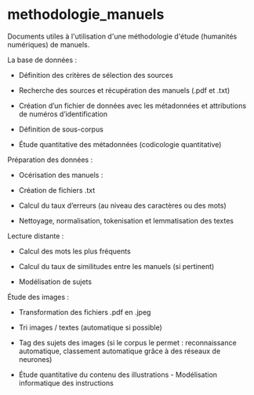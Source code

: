 # methodologie_manuels

Documents utiles à l'utilisation d'une méthodologie d'étude (humanités numériques) de manuels.



La base de données :

- Définition des critères de sélection des sources

- Recherche des sources et récupération des manuels (.pdf et .txt)

- Création d’un fichier de données avec les métadonnées et attributions de numéros
d’identification

- Définition de sous-corpus

- Étude quantitative des métadonnées (codicologie quantitative)


Préparation des données :
- Océrisation des manuels :

- Création de fichiers .txt

- Calcul du taux d’erreurs (au niveau des caractères ou des mots)

- Nettoyage, normalisation, tokenisation et lemmatisation des textes


Lecture distante :

- Calcul des mots les plus fréquents

- Calcul du taux de similitudes entre les manuels (si pertinent) 

- Modélisation de sujets


Étude des images :
- Transformation des fichiers .pdf en .jpeg

- Tri images / textes (automatique si possible)

- Tag des sujets des images (si le corpus le permet : reconnaissance automatique, classement automatique grâce à des réseaux de neurones)

- Étude quantitative du contenu des illustrations - Modélisation informatique des instructions




